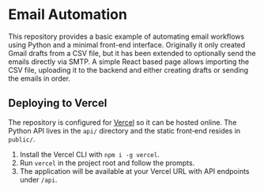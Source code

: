 # Email Automation

This repository provides a basic example of automating email workflows using Python and a minimal front-end interface. Originally it only created Gmail drafts from a CSV file, but it has been extended to optionally send the emails directly via SMTP. A simple React based page allows importing the CSV file, uploading it to the backend and either creating drafts or sending the emails in order.

## Deploying to Vercel

The repository is configured for [Vercel](https://vercel.com) so it can be hosted online. The Python API lives in the `api/` directory and the static front‑end resides in `public/`.

1. Install the Vercel CLI with `npm i -g vercel`.
2. Run `vercel` in the project root and follow the prompts.
3. The application will be available at your Vercel URL with API endpoints under `/api`.
